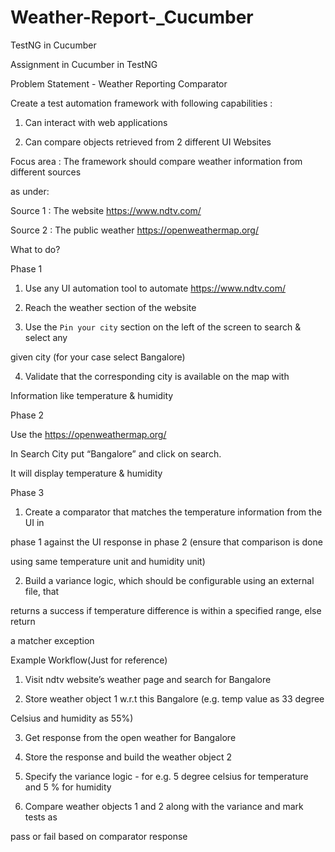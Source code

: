 # Weather-Report-_Cucumber
TestNG in Cucumber

Assignment in Cucumber in TestNG

Problem Statement - Weather Reporting Comparator 

Create a test automation framework with following capabilities : 

1. Can interact with web applications 

2. Can compare objects retrieved from 2 different UI Websites  

Focus area : The framework should compare weather information from different sources 

as under: 

Source 1 : The website https://www.ndtv.com/ 

Source 2 : The public weather https://openweathermap.org/ 

What to do? 

Phase 1 

1. Use any UI automation tool to automate https://www.ndtv.com/ 

2. Reach the weather section of the website 

3. Use the `Pin your city` section on the left of the screen to search & select any 

given city (for your case select Bangalore) 

4. Validate that the corresponding city is available on the map with  

Information like temperature & humidity 

Phase 2 

Use the https://openweathermap.org/  

In Search City put “Bangalore” and click on search. 

It will display temperature & humidity 

 

Phase 3 

1. Create a comparator that matches the temperature information from the UI in 

phase 1 against the UI response in phase 2 (ensure that comparison is done 

using same temperature unit and humidity unit) 

2. Build a variance logic, which should be configurable using an external file, that 

returns a success if temperature difference is within a specified range, else return 

a matcher exception 

Example Workflow(Just for reference) 

1. Visit ndtv website’s weather page and search for Bangalore 

2. Store weather object 1 w.r.t this Bangalore (e.g. temp value as 33 degree 

Celsius and humidity as 55%) 

3. Get response from the open weather  for Bangalore 

4. Store the response and build the weather object 2 

5. Specify the variance logic - for e.g. 5 degree celsius for temperature and 5 % for humidity 

6. Compare weather objects 1 and 2 along with the variance and mark tests as 

pass or fail based on comparator response 
